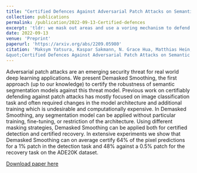 ```yaml
---
title: "Certified Defences Against Adversarial Patch Attacks on Semantic Segmentation"
collection: publications
permalink: /publication/2022-09-13-Certified-defences
excerpt: 'tldr: we mask out areas and use a voring mechanism to defend certifiably against patch attacks.'
date: 2022-09-13
venue: 'Preprint'
paperurl: 'https://arxiv.org/abs/2209.05980'
citation: 'Maksym Yatsura, Kaspar Sakmann, N. Grace Hua, Matthias Hein, Jan Hendrik Metzen (2022). 
&quot;Certified Defences Against Adversarial Patch Attacks on Semantic Segmentation.&quot; <i>arXiv:2209.05980</i>'
---
```


Adversarial patch attacks are an emerging security threat for real world deep learning applications. 
We present Demasked Smoothing, the first approach (up to our knowledge) to certify the robustness of 
semantic segmentation models against this threat model. Previous work on certifiably defending against 
patch attacks has mostly focused on image classification task and often required changes in the model 
architecture and additional training which is undesirable and computationally expensive. In Demasked 
Smoothing, any segmentation model can be applied without particular training, fine-tuning, or restriction 
of the architecture. Using different masking strategies, Demasked Smoothing can be applied both for 
certified detection and certified recovery. In extensive experiments we show that Demasked Smoothing 
can on average certify 64% of the pixel predictions for a 1% patch in the detection task and 48% 
against a 0.5% patch for the recovery task on the ADE20K dataset.


[Download paper here](https://arxiv.org/pdf/2209.05980)

